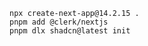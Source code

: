 <!-- @format -->

```shell
npx create-next-app@14.2.15 .
pnpm add @clerk/nextjs
pnpm dlx shadcn@latest init

```
